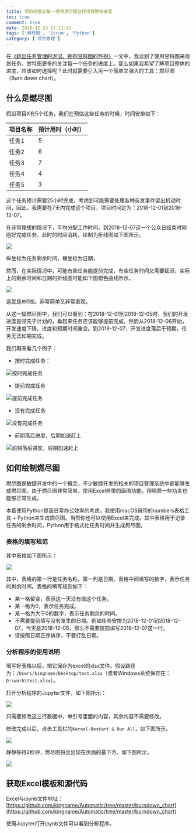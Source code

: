 ```yaml
---
title: 项目经理必备——使用燃尽图监控项目整体进度
toc: true
comment: true
date: 2018-12-23 17:11:13
tags: ['燃尽图', 'Scrum', 'Python']
category: ['项目管理']
---
```


在[《跳出任务管理的泥沼，拥抱甘特图的怀抱》](https://www.kingname.info/2018/10/17/use-gantt-enhanced/)一文中，我谈到了使用甘特图来规划任务。甘特图更多的关注每一个任务的进度上。那么如果我希望了解项目整体的进度，应该如何选择呢？此时就需要引入另一个简单又强大的工具：燃尽图（Burn down chart）。

<!--more-->

## 什么是燃尽图

假设项目X有5个任务，我们在预估这些任务的时候，时间安排如下：


| 项目名称 | 预计用时（小时） |
| --- | --- |
| 任务1 | 5 |
| 任务2 | 6 |
| 任务3 | 7 |
| 任务4 | 4 |
| 任务5 | 3 |

这个任务预计需要25小时完成，考虑到可能需要处理各种突发事件留出机动时间，因此，我需要在7天内完成这个项目，项目时间定为：2018-12-01到2018-12-07。

在非常理想的情况下，平均分配工作时间，到2018-12-07这一个公众日结束时刚刚好完成任务。此时的时间消耗，绘制为折线图如下图所示。

![](https://kingname-1257411235.cos.ap-chengdu.myqcloud.com/2018-12-23-17-25-21.png)

纵坐标为任务剩余时间，横坐标为日期，

然而，在实际情况中，可能有些任务能提前完成，有些任务时间又需要延迟，实际上的剩余时间和日期的折线图可能如下图橙色曲线所示。

![](https://kingname-1257411235.cos.ap-chengdu.myqcloud.com/2018-12-23-17-28-33.png)

这就是`燃尽图`。非常简单又非常直观。

从这一幅燃尽图中，我们可以看到：在2018-12-01到2018-12-05时，我们的开发进度是领先于计划的，看起来任务应该能够提前完成。然而从2018-12-06开始，开发速度下降，进度和预期时间重合。到2018-12-07，开发进度落后于预期，任务无法如期完成。

我们再来看几个例子：

* 按时完成任务：

![按时完成任务](https://kingname-1257411235.cos.ap-chengdu.myqcloud.com/2018-12-23-17-34-27.png)

* 提前完成任务

![提前完成任务](https://kingname-1257411235.cos.ap-chengdu.myqcloud.com/2018-12-23-17-37-05.png)

* 没有完成任务

![没有完成任务](https://kingname-1257411235.cos.ap-chengdu.myqcloud.com/2018-12-23-17-38-53.png)

* 前期落后进度，后期加速赶上

![前期落后进度，后期加速赶上](https://kingname-1257411235.cos.ap-chengdu.myqcloud.com/2018-12-23-17-40-23.png)


## 如何绘制燃尽图

燃尽图是敏捷开发中的一个概念，不少敏捷开发的相关的项目管理系统中都能够生成燃尽图。由于燃尽图非常简单，使用Excel自带的画图功能，稍稍费一些功夫也能够正常生成。

本着使用Python提高日常办公效率的考虑，我使用macOS自带的numbers表格工具 + Python来生成燃尽图。当然你也可以使用Excel来完成。其中表格用于记录任务的剩余时间，Python用于格式化任务时间并生成燃尽图。

### 表格的填写规范

其中表格如下图所示：

![](https://kingname-1257411235.cos.ap-chengdu.myqcloud.com/2018-12-23-17-47-16.png)

其中，表格的第一行是任务名称，第一列是日期。表格中间填写的数字，表示任务的剩余时间。表格的填写规则如下：

* 某一格留空，表示这一天没有做这个任务。
* 某一格为0，表示任务完成。
* 某一格为大于0的数字，表示任务剩余的时间。
* 不需要提前填写没有发生的日期。例如任务安排为2018-12-01到2018-12-07，今天是2018-12-06，那么不需要提前填写2018-12-07这一行。
* 请按照日期正序排序，不要打乱日期。

### 分析程序的使用说明

填写好表格以后，把它保存为excel的xlsx文件。假设路径为：`/Users/kingname/Desktop/test.xlsx`（或者Windows系统保存在：`D:\work\test.xlsx`）。

打开分析程序的Jupyter文件，如下图所示：

![](https://kingname-1257411235.cos.ap-chengdu.myqcloud.com/2018-12-23-17-58-02.png)

只需要修改这三行数据中，单引号里面的内容，其余内容不需要修改。

修改完成以后，点击工具栏的`Kernel-Restart & Run All`，如下图所示。

![](https://kingname-1257411235.cos.ap-chengdu.myqcloud.com/2018-12-23-17-59-36.png)

静静等待2秒钟，燃尽图将会出现在页面的最下方。如下图所示。

![](https://kingname-1257411235.cos.ap-chengdu.myqcloud.com/2018-12-23-18-03-04.png)

## 获取Excel模板和源代码

Excel与ipynb文件地址：[https://github.com/kingname/Automatic/tree/master/burndown_chart](https://github.com/kingname/Automatic/tree/master/burndown_chart)

使用Jupyter打开ipynb文件可以看到分析程序。






